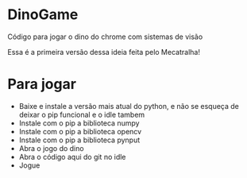 # DinoGame
Código para jogar o dino do chrome com sistemas de visão

Essa é a primeira versão dessa ideia feita pelo Mecatralha!

# Para jogar

* Baixe e instale a versão mais atual do python, e não se esqueça de deixar o pip funcional e o idle tambem
* Instale com o pip a biblioteca numpy
* Instale com o pip a biblioteca opencv
* Instale com o pip a biblioteca pynput
* Abra o jogo do dino
* Abra o código aqui do git no idle
* Jogue
